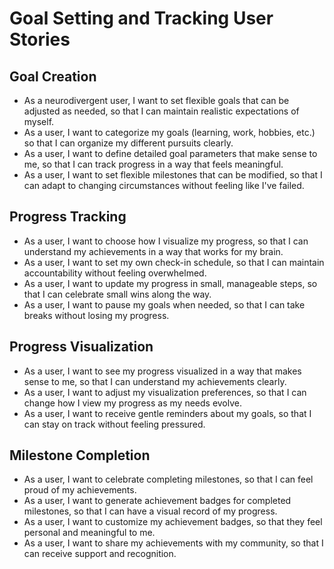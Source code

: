 # Goal Setting and Tracking User Stories

## Goal Creation
- As a neurodivergent user, I want to set flexible goals that can be adjusted as needed, so that I can maintain realistic expectations of myself.
- As a user, I want to categorize my goals (learning, work, hobbies, etc.) so that I can organize my different pursuits clearly.
- As a user, I want to define detailed goal parameters that make sense to me, so that I can track progress in a way that feels meaningful.
- As a user, I want to set flexible milestones that can be modified, so that I can adapt to changing circumstances without feeling like I've failed.

## Progress Tracking
- As a user, I want to choose how I visualize my progress, so that I can understand my achievements in a way that works for my brain.
- As a user, I want to set my own check-in schedule, so that I can maintain accountability without feeling overwhelmed.
- As a user, I want to update my progress in small, manageable steps, so that I can celebrate small wins along the way.
- As a user, I want to pause my goals when needed, so that I can take breaks without losing my progress.

## Progress Visualization
- As a user, I want to see my progress visualized in a way that makes sense to me, so that I can understand my achievements clearly.
- As a user, I want to adjust my visualization preferences, so that I can change how I view my progress as my needs evolve.
- As a user, I want to receive gentle reminders about my goals, so that I can stay on track without feeling pressured.

## Milestone Completion
- As a user, I want to celebrate completing milestones, so that I can feel proud of my achievements.
- As a user, I want to generate achievement badges for completed milestones, so that I can have a visual record of my progress.
- As a user, I want to customize my achievement badges, so that they feel personal and meaningful to me.
- As a user, I want to share my achievements with my community, so that I can receive support and recognition. 